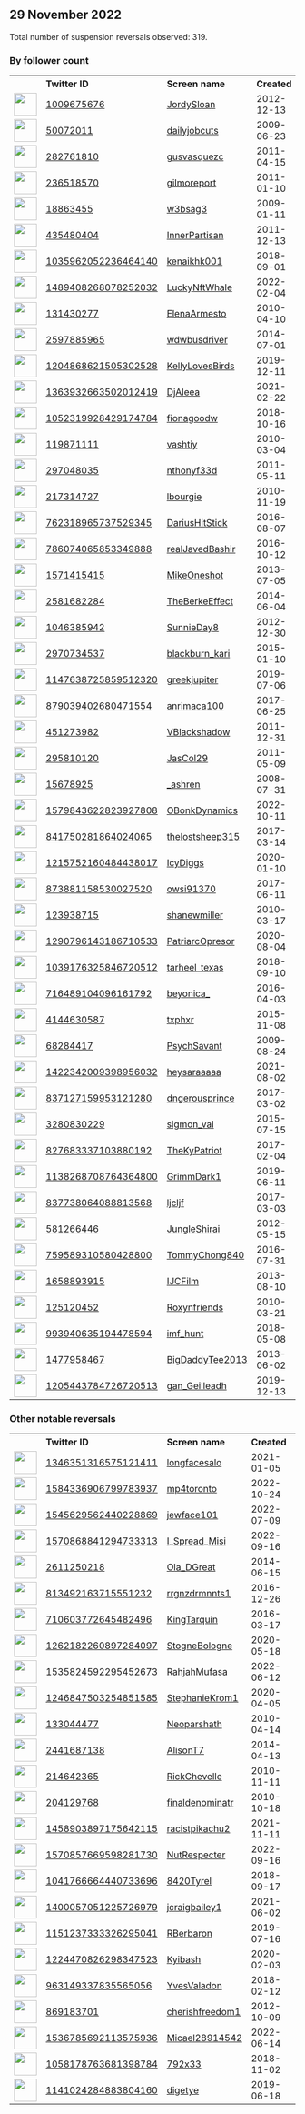 
## 29 November 2022
Total number of suspension reversals observed: 319.

### By follower count
<table><tr><th></th><th align="left">Twitter ID</th><th align="left">Screen name</th>
<th align="left">Created</th><th align="left">Status</th><th align="left">Suspended</th><th align="left">Followers</th>
<tr><td><a href="https://pbs.twimg.com/profile_images/1636625734159433731/coMmCqbE_normal.jpg"><img src="https://pbs.twimg.com/profile_images/1636625734159433731/coMmCqbE_normal.jpg" width="40px" height="40px" align="center"/></a></td><td><a href="https://twitter.com/intent/user?user_id=1009675676">1009675676</a></td><td><a href="https://twitter.com/JordySloan">JordySloan</a></td><td>2012-12-13</td><td align="center"></td><td></td><td>62007</td></tr>
<tr><td><a href="https://pbs.twimg.com/profile_images/880540713141907456/kv0cv7Yy_normal.jpg"><img src="https://pbs.twimg.com/profile_images/880540713141907456/kv0cv7Yy_normal.jpg" width="40px" height="40px" align="center"/></a></td><td><a href="https://twitter.com/intent/user?user_id=50072011">50072011</a></td><td><a href="https://twitter.com/dailyjobcuts">dailyjobcuts</a></td><td>2009-06-23</td><td align="center"></td><td></td><td>25589</td></tr>
<tr><td><a href="https://pbs.twimg.com/profile_images/1640783152095305740/cPvCE9-7_normal.jpg"><img src="https://pbs.twimg.com/profile_images/1640783152095305740/cPvCE9-7_normal.jpg" width="40px" height="40px" align="center"/></a></td><td><a href="https://twitter.com/intent/user?user_id=282761810">282761810</a></td><td><a href="https://twitter.com/gusvasquezc">gusvasquezc</a></td><td>2011-04-15</td><td align="center"></td><td></td><td>23741</td></tr>
<tr><td><a href="https://pbs.twimg.com/profile_images/1524131110069805056/32LfUmaW_normal.jpg"><img src="https://pbs.twimg.com/profile_images/1524131110069805056/32LfUmaW_normal.jpg" width="40px" height="40px" align="center"/></a></td><td><a href="https://twitter.com/intent/user?user_id=236518570">236518570</a></td><td><a href="https://twitter.com/gilmoreport">gilmoreport</a></td><td>2011-01-10</td><td align="center"></td><td>2022-10-28</td><td>23422</td></tr>
<tr><td><a href="https://pbs.twimg.com/profile_images/1598187077488635904/9uSuq0Pd_normal.jpg"><img src="https://pbs.twimg.com/profile_images/1598187077488635904/9uSuq0Pd_normal.jpg" width="40px" height="40px" align="center"/></a></td><td><a href="https://twitter.com/intent/user?user_id=18863455">18863455</a></td><td><a href="https://twitter.com/w3bsag3">w3bsag3</a></td><td>2009-01-11</td><td align="center"></td><td></td><td>9840</td></tr>
<tr><td><a href="https://pbs.twimg.com/profile_images/945729001154367488/DOL8EK6H_normal.jpg"><img src="https://pbs.twimg.com/profile_images/945729001154367488/DOL8EK6H_normal.jpg" width="40px" height="40px" align="center"/></a></td><td><a href="https://twitter.com/intent/user?user_id=435480404">435480404</a></td><td><a href="https://twitter.com/InnerPartisan">InnerPartisan</a></td><td>2011-12-13</td><td align="center">🚫</td><td></td><td>8501</td></tr>
<tr><td><a href="https://pbs.twimg.com/profile_images/1658604855307452417/0KG2bU1Y_normal.jpg"><img src="https://pbs.twimg.com/profile_images/1658604855307452417/0KG2bU1Y_normal.jpg" width="40px" height="40px" align="center"/></a></td><td><a href="https://twitter.com/intent/user?user_id=1035962052236464140">1035962052236464140</a></td><td><a href="https://twitter.com/kenaikhk001">kenaikhk001</a></td><td>2018-09-01</td><td align="center"></td><td></td><td>7836</td></tr>
<tr><td><a href="https://pbs.twimg.com/profile_images/1556564140617265154/DQ5nh7nn_normal.jpg"><img src="https://pbs.twimg.com/profile_images/1556564140617265154/DQ5nh7nn_normal.jpg" width="40px" height="40px" align="center"/></a></td><td><a href="https://twitter.com/intent/user?user_id=1489408268078252032">1489408268078252032</a></td><td><a href="https://twitter.com/LuckyNftWhale">LuckyNftWhale</a></td><td>2022-02-04</td><td align="center"></td><td>2022-11-09</td><td>7474</td></tr>
<tr><td><a href="https://pbs.twimg.com/profile_images/1568673207523180549/6CH3TXxW_normal.jpg"><img src="https://pbs.twimg.com/profile_images/1568673207523180549/6CH3TXxW_normal.jpg" width="40px" height="40px" align="center"/></a></td><td><a href="https://twitter.com/intent/user?user_id=131430277">131430277</a></td><td><a href="https://twitter.com/ElenaArmesto">ElenaArmesto</a></td><td>2010-04-10</td><td align="center"></td><td>2022-10-28</td><td>6650</td></tr>
<tr><td><a href="https://pbs.twimg.com/profile_images/1305673734838198272/p-2RXLuF_normal.jpg"><img src="https://pbs.twimg.com/profile_images/1305673734838198272/p-2RXLuF_normal.jpg" width="40px" height="40px" align="center"/></a></td><td><a href="https://twitter.com/intent/user?user_id=2597885965">2597885965</a></td><td><a href="https://twitter.com/wdwbusdriver">wdwbusdriver</a></td><td>2014-07-01</td><td align="center"></td><td></td><td>5512</td></tr>
<tr><td><a href="https://pbs.twimg.com/profile_images/1598495501208338432/balaRoWQ_normal.jpg"><img src="https://pbs.twimg.com/profile_images/1598495501208338432/balaRoWQ_normal.jpg" width="40px" height="40px" align="center"/></a></td><td><a href="https://twitter.com/intent/user?user_id=1204868621505302528">1204868621505302528</a></td><td><a href="https://twitter.com/KellyLovesBirds">KellyLovesBirds</a></td><td>2019-12-11</td><td align="center"></td><td>2022-11-04</td><td>5305</td></tr>
<tr><td><a href="https://pbs.twimg.com/profile_images/1363933051789717505/GaYS0UEz_normal.jpg"><img src="https://pbs.twimg.com/profile_images/1363933051789717505/GaYS0UEz_normal.jpg" width="40px" height="40px" align="center"/></a></td><td><a href="https://twitter.com/intent/user?user_id=1363932663502012419">1363932663502012419</a></td><td><a href="https://twitter.com/DjAleea">DjAleea</a></td><td>2021-02-22</td><td align="center"></td><td>2022-11-26</td><td>4979</td></tr>
<tr><td><a href="https://pbs.twimg.com/profile_images/1597749847288942592/jg6JWfyk_normal.jpg"><img src="https://pbs.twimg.com/profile_images/1597749847288942592/jg6JWfyk_normal.jpg" width="40px" height="40px" align="center"/></a></td><td><a href="https://twitter.com/intent/user?user_id=1052319928429174784">1052319928429174784</a></td><td><a href="https://twitter.com/fionagoodw">fionagoodw</a></td><td>2018-10-16</td><td align="center"></td><td></td><td>4786</td></tr>
<tr><td><a href="https://pbs.twimg.com/profile_images/1490782148630040577/nmgtqORl_normal.jpg"><img src="https://pbs.twimg.com/profile_images/1490782148630040577/nmgtqORl_normal.jpg" width="40px" height="40px" align="center"/></a></td><td><a href="https://twitter.com/intent/user?user_id=119871111">119871111</a></td><td><a href="https://twitter.com/vashtiy">vashtiy</a></td><td>2010-03-04</td><td align="center"></td><td>2022-11-27</td><td>4730</td></tr>
<tr><td><a href="https://pbs.twimg.com/profile_images/1598531802481598464/RyMBGfDE_normal.jpg"><img src="https://pbs.twimg.com/profile_images/1598531802481598464/RyMBGfDE_normal.jpg" width="40px" height="40px" align="center"/></a></td><td><a href="https://twitter.com/intent/user?user_id=297048035">297048035</a></td><td><a href="https://twitter.com/nthonyf33d">nthonyf33d</a></td><td>2011-05-11</td><td align="center"></td><td></td><td>4727</td></tr>
<tr><td><a href="https://pbs.twimg.com/profile_images/1024354448158679041/f0pisQjN_normal.jpg"><img src="https://pbs.twimg.com/profile_images/1024354448158679041/f0pisQjN_normal.jpg" width="40px" height="40px" align="center"/></a></td><td><a href="https://twitter.com/intent/user?user_id=217314727">217314727</a></td><td><a href="https://twitter.com/lbourgie">lbourgie</a></td><td>2010-11-19</td><td align="center">🔒</td><td></td><td>4558</td></tr>
<tr><td><a href="https://pbs.twimg.com/profile_images/1597624137622716416/feUqI1Ww_normal.jpg"><img src="https://pbs.twimg.com/profile_images/1597624137622716416/feUqI1Ww_normal.jpg" width="40px" height="40px" align="center"/></a></td><td><a href="https://twitter.com/intent/user?user_id=762318965737529345">762318965737529345</a></td><td><a href="https://twitter.com/DariusHitStick">DariusHitStick</a></td><td>2016-08-07</td><td align="center"></td><td></td><td>4525</td></tr>
<tr><td><a href="https://pbs.twimg.com/profile_images/1459613502100975618/PtABZ_-W_normal.jpg"><img src="https://pbs.twimg.com/profile_images/1459613502100975618/PtABZ_-W_normal.jpg" width="40px" height="40px" align="center"/></a></td><td><a href="https://twitter.com/intent/user?user_id=786074065853349888">786074065853349888</a></td><td><a href="https://twitter.com/realJavedBashir">realJavedBashir</a></td><td>2016-10-12</td><td align="center"></td><td>2022-11-08</td><td>4466</td></tr>
<tr><td><a href="https://pbs.twimg.com/profile_images/851068739852263425/5x2w36Et_normal.jpg"><img src="https://pbs.twimg.com/profile_images/851068739852263425/5x2w36Et_normal.jpg" width="40px" height="40px" align="center"/></a></td><td><a href="https://twitter.com/intent/user?user_id=1571415415">1571415415</a></td><td><a href="https://twitter.com/MikeOneshot">MikeOneshot</a></td><td>2013-07-05</td><td align="center"></td><td></td><td>4441</td></tr>
<tr><td><a href="https://pbs.twimg.com/profile_images/914384746741985280/Mhm40efN_normal.jpg"><img src="https://pbs.twimg.com/profile_images/914384746741985280/Mhm40efN_normal.jpg" width="40px" height="40px" align="center"/></a></td><td><a href="https://twitter.com/intent/user?user_id=2581682284">2581682284</a></td><td><a href="https://twitter.com/TheBerkeEffect">TheBerkeEffect</a></td><td>2014-06-04</td><td align="center"></td><td></td><td>4382</td></tr>
<tr><td><a href="https://pbs.twimg.com/profile_images/1456391535361150980/zw4y0DCi_normal.jpg"><img src="https://pbs.twimg.com/profile_images/1456391535361150980/zw4y0DCi_normal.jpg" width="40px" height="40px" align="center"/></a></td><td><a href="https://twitter.com/intent/user?user_id=1046385942">1046385942</a></td><td><a href="https://twitter.com/SunnieDay8">SunnieDay8</a></td><td>2012-12-30</td><td align="center"></td><td>2022-08-11</td><td>4143</td></tr>
<tr><td><a href="https://pbs.twimg.com/profile_images/1070728948869464065/rlrE2ZlZ_normal.jpg"><img src="https://pbs.twimg.com/profile_images/1070728948869464065/rlrE2ZlZ_normal.jpg" width="40px" height="40px" align="center"/></a></td><td><a href="https://twitter.com/intent/user?user_id=2970734537">2970734537</a></td><td><a href="https://twitter.com/blackburn_kari">blackburn_kari</a></td><td>2015-01-10</td><td align="center"></td><td>2022-02-13</td><td>4103</td></tr>
<tr><td><a href="https://pbs.twimg.com/profile_images/1621346594380472321/wdEu_Ezo_normal.jpg"><img src="https://pbs.twimg.com/profile_images/1621346594380472321/wdEu_Ezo_normal.jpg" width="40px" height="40px" align="center"/></a></td><td><a href="https://twitter.com/intent/user?user_id=1147638725859512320">1147638725859512320</a></td><td><a href="https://twitter.com/greekjupiter">greekjupiter</a></td><td>2019-07-06</td><td align="center">🔒</td><td></td><td>4012</td></tr>
<tr><td><a href="https://pbs.twimg.com/profile_images/1563937121471176704/AGZXEAXi_normal.jpg"><img src="https://pbs.twimg.com/profile_images/1563937121471176704/AGZXEAXi_normal.jpg" width="40px" height="40px" align="center"/></a></td><td><a href="https://twitter.com/intent/user?user_id=879039402680471554">879039402680471554</a></td><td><a href="https://twitter.com/anrimaca100">anrimaca100</a></td><td>2017-06-25</td><td align="center"></td><td>2022-10-10</td><td>3974</td></tr>
<tr><td><a href="https://pbs.twimg.com/profile_images/2211388965/vincent_B_normal.jpg"><img src="https://pbs.twimg.com/profile_images/2211388965/vincent_B_normal.jpg" width="40px" height="40px" align="center"/></a></td><td><a href="https://twitter.com/intent/user?user_id=451273982">451273982</a></td><td><a href="https://twitter.com/VBlackshadow">VBlackshadow</a></td><td>2011-12-31</td><td align="center"></td><td></td><td>3583</td></tr>
<tr><td><a href="https://pbs.twimg.com/profile_images/1459823263002071046/zgvCtob3_normal.jpg"><img src="https://pbs.twimg.com/profile_images/1459823263002071046/zgvCtob3_normal.jpg" width="40px" height="40px" align="center"/></a></td><td><a href="https://twitter.com/intent/user?user_id=295810120">295810120</a></td><td><a href="https://twitter.com/JasCol29">JasCol29</a></td><td>2011-05-09</td><td align="center"></td><td>2022-10-14</td><td>3334</td></tr>
<tr><td><a href="https://pbs.twimg.com/profile_images/1642717836467634182/ijtEGBTx_normal.jpg"><img src="https://pbs.twimg.com/profile_images/1642717836467634182/ijtEGBTx_normal.jpg" width="40px" height="40px" align="center"/></a></td><td><a href="https://twitter.com/intent/user?user_id=15678925">15678925</a></td><td><a href="https://twitter.com/_ashren">_ashren</a></td><td>2008-07-31</td><td align="center">🔒</td><td></td><td>3149</td></tr>
<tr><td><a href="https://pbs.twimg.com/profile_images/1659682913410068480/A1axZ4fJ_normal.jpg"><img src="https://pbs.twimg.com/profile_images/1659682913410068480/A1axZ4fJ_normal.jpg" width="40px" height="40px" align="center"/></a></td><td><a href="https://twitter.com/intent/user?user_id=1579843622823927808">1579843622823927808</a></td><td><a href="https://twitter.com/OBonkDynamics">OBonkDynamics</a></td><td>2022-10-11</td><td align="center"></td><td>2022-11-18</td><td>3087</td></tr>
<tr><td><a href="https://pbs.twimg.com/profile_images/1086040962135146496/9fCdwX4I_normal.jpg"><img src="https://pbs.twimg.com/profile_images/1086040962135146496/9fCdwX4I_normal.jpg" width="40px" height="40px" align="center"/></a></td><td><a href="https://twitter.com/intent/user?user_id=841750281864024065">841750281864024065</a></td><td><a href="https://twitter.com/thelostsheep315">thelostsheep315</a></td><td>2017-03-14</td><td align="center">🔒</td><td></td><td>3048</td></tr>
<tr><td><a href="https://pbs.twimg.com/profile_images/1649165816200347648/kzLKu1RR_normal.jpg"><img src="https://pbs.twimg.com/profile_images/1649165816200347648/kzLKu1RR_normal.jpg" width="40px" height="40px" align="center"/></a></td><td><a href="https://twitter.com/intent/user?user_id=1215752160484438017">1215752160484438017</a></td><td><a href="https://twitter.com/IcyDiggs">IcyDiggs</a></td><td>2020-01-10</td><td align="center"></td><td></td><td>2489</td></tr>
<tr><td><a href="https://pbs.twimg.com/profile_images/1029851537944862720/VoD-qUvg_normal.jpg"><img src="https://pbs.twimg.com/profile_images/1029851537944862720/VoD-qUvg_normal.jpg" width="40px" height="40px" align="center"/></a></td><td><a href="https://twitter.com/intent/user?user_id=873881158530027520">873881158530027520</a></td><td><a href="https://twitter.com/owsi91370">owsi91370</a></td><td>2017-06-11</td><td align="center"></td><td></td><td>2444</td></tr>
<tr><td><a href="https://pbs.twimg.com/profile_images/913203669935558656/XNAru-jo_normal.jpg"><img src="https://pbs.twimg.com/profile_images/913203669935558656/XNAru-jo_normal.jpg" width="40px" height="40px" align="center"/></a></td><td><a href="https://twitter.com/intent/user?user_id=123938715">123938715</a></td><td><a href="https://twitter.com/shanewmiller">shanewmiller</a></td><td>2010-03-17</td><td align="center"></td><td></td><td>2385</td></tr>
<tr><td><a href="https://pbs.twimg.com/profile_images/1325089461529677826/WgdNoHsQ_normal.jpg"><img src="https://pbs.twimg.com/profile_images/1325089461529677826/WgdNoHsQ_normal.jpg" width="40px" height="40px" align="center"/></a></td><td><a href="https://twitter.com/intent/user?user_id=1290796143186710533">1290796143186710533</a></td><td><a href="https://twitter.com/PatriarcOpresor">PatriarcOpresor</a></td><td>2020-08-04</td><td align="center"></td><td></td><td>2251</td></tr>
<tr><td><a href="https://pbs.twimg.com/profile_images/1054131693756538886/y6E4kDnD_normal.jpg"><img src="https://pbs.twimg.com/profile_images/1054131693756538886/y6E4kDnD_normal.jpg" width="40px" height="40px" align="center"/></a></td><td><a href="https://twitter.com/intent/user?user_id=1039176325846720512">1039176325846720512</a></td><td><a href="https://twitter.com/tarheel_texas">tarheel_texas</a></td><td>2018-09-10</td><td align="center"></td><td></td><td>2219</td></tr>
<tr><td><a href="https://pbs.twimg.com/profile_images/1015600495845658624/HOZZNKkQ_normal.jpg"><img src="https://pbs.twimg.com/profile_images/1015600495845658624/HOZZNKkQ_normal.jpg" width="40px" height="40px" align="center"/></a></td><td><a href="https://twitter.com/intent/user?user_id=716489104096161792">716489104096161792</a></td><td><a href="https://twitter.com/beyonica_">beyonica_</a></td><td>2016-04-03</td><td align="center"></td><td></td><td>2147</td></tr>
<tr><td><a href="https://pbs.twimg.com/profile_images/1597697221331394562/0gMx6TXN_normal.jpg"><img src="https://pbs.twimg.com/profile_images/1597697221331394562/0gMx6TXN_normal.jpg" width="40px" height="40px" align="center"/></a></td><td><a href="https://twitter.com/intent/user?user_id=4144630587">4144630587</a></td><td><a href="https://twitter.com/txphxr">txphxr</a></td><td>2015-11-08</td><td align="center"></td><td></td><td>2131</td></tr>
<tr><td><a href="https://pbs.twimg.com/profile_images/378350720/close_E_wedding_normal.jpg"><img src="https://pbs.twimg.com/profile_images/378350720/close_E_wedding_normal.jpg" width="40px" height="40px" align="center"/></a></td><td><a href="https://twitter.com/intent/user?user_id=68284417">68284417</a></td><td><a href="https://twitter.com/PsychSavant">PsychSavant</a></td><td>2009-08-24</td><td align="center"></td><td></td><td>2097</td></tr>
<tr><td><a href="https://pbs.twimg.com/profile_images/1640801565966585875/SCSJHPN-_normal.jpg"><img src="https://pbs.twimg.com/profile_images/1640801565966585875/SCSJHPN-_normal.jpg" width="40px" height="40px" align="center"/></a></td><td><a href="https://twitter.com/intent/user?user_id=1422342009398956032">1422342009398956032</a></td><td><a href="https://twitter.com/heysaraaaaa">heysaraaaaa</a></td><td>2021-08-02</td><td align="center"></td><td>2022-11-08</td><td>2063</td></tr>
<tr><td><a href="https://pbs.twimg.com/profile_images/1304883418216398849/-MjumJ-t_normal.jpg"><img src="https://pbs.twimg.com/profile_images/1304883418216398849/-MjumJ-t_normal.jpg" width="40px" height="40px" align="center"/></a></td><td><a href="https://twitter.com/intent/user?user_id=837127159953121280">837127159953121280</a></td><td><a href="https://twitter.com/dngerousprince">dngerousprince</a></td><td>2017-03-02</td><td align="center"></td><td></td><td>1968</td></tr>
<tr><td><a href="https://pbs.twimg.com/profile_images/674690717445316609/Do1lclgj_normal.jpg"><img src="https://pbs.twimg.com/profile_images/674690717445316609/Do1lclgj_normal.jpg" width="40px" height="40px" align="center"/></a></td><td><a href="https://twitter.com/intent/user?user_id=3280830229">3280830229</a></td><td><a href="https://twitter.com/sigmon_val">sigmon_val</a></td><td>2015-07-15</td><td align="center"></td><td></td><td>1956</td></tr>
<tr><td><a href="https://pbs.twimg.com/profile_images/1177124193227431941/4RluIqaI_normal.jpg"><img src="https://pbs.twimg.com/profile_images/1177124193227431941/4RluIqaI_normal.jpg" width="40px" height="40px" align="center"/></a></td><td><a href="https://twitter.com/intent/user?user_id=827683337103880192">827683337103880192</a></td><td><a href="https://twitter.com/TheKyPatriot">TheKyPatriot</a></td><td>2017-02-04</td><td align="center"></td><td></td><td>1936</td></tr>
<tr><td><a href="https://pbs.twimg.com/profile_images/1611921211214233603/j2uP8b1u_normal.jpg"><img src="https://pbs.twimg.com/profile_images/1611921211214233603/j2uP8b1u_normal.jpg" width="40px" height="40px" align="center"/></a></td><td><a href="https://twitter.com/intent/user?user_id=1138268708764364800">1138268708764364800</a></td><td><a href="https://twitter.com/GrimmDark1">GrimmDark1</a></td><td>2019-06-11</td><td align="center"></td><td>2022-10-17</td><td>1900</td></tr>
<tr><td><a href="https://pbs.twimg.com/profile_images/1650568521904971797/B-1055i5_normal.jpg"><img src="https://pbs.twimg.com/profile_images/1650568521904971797/B-1055i5_normal.jpg" width="40px" height="40px" align="center"/></a></td><td><a href="https://twitter.com/intent/user?user_id=837738064088813568">837738064088813568</a></td><td><a href="https://twitter.com/ljcljf">ljcljf</a></td><td>2017-03-03</td><td align="center"></td><td></td><td>1878</td></tr>
<tr><td><a href="https://pbs.twimg.com/profile_images/1647299664163528704/mrV2b_Q8_normal.jpg"><img src="https://pbs.twimg.com/profile_images/1647299664163528704/mrV2b_Q8_normal.jpg" width="40px" height="40px" align="center"/></a></td><td><a href="https://twitter.com/intent/user?user_id=581266446">581266446</a></td><td><a href="https://twitter.com/JungleShirai">JungleShirai</a></td><td>2012-05-15</td><td align="center"></td><td></td><td>1852</td></tr>
<tr><td><a href="https://pbs.twimg.com/profile_images/1092549305334870016/ZuGhOktk_normal.jpg"><img src="https://pbs.twimg.com/profile_images/1092549305334870016/ZuGhOktk_normal.jpg" width="40px" height="40px" align="center"/></a></td><td><a href="https://twitter.com/intent/user?user_id=759589310580428800">759589310580428800</a></td><td><a href="https://twitter.com/TommyChong840">TommyChong840</a></td><td>2016-07-31</td><td align="center"></td><td></td><td>1852</td></tr>
<tr><td><a href="https://pbs.twimg.com/profile_images/850704768150450176/a5ec--Pa_normal.jpg"><img src="https://pbs.twimg.com/profile_images/850704768150450176/a5ec--Pa_normal.jpg" width="40px" height="40px" align="center"/></a></td><td><a href="https://twitter.com/intent/user?user_id=1658893915">1658893915</a></td><td><a href="https://twitter.com/IJCFilm">IJCFilm</a></td><td>2013-08-10</td><td align="center"></td><td></td><td>1799</td></tr>
<tr><td><a href="https://pbs.twimg.com/profile_images/783483096142274560/6r48uErx_normal.jpg"><img src="https://pbs.twimg.com/profile_images/783483096142274560/6r48uErx_normal.jpg" width="40px" height="40px" align="center"/></a></td><td><a href="https://twitter.com/intent/user?user_id=125120452">125120452</a></td><td><a href="https://twitter.com/Roxynfriends">Roxynfriends</a></td><td>2010-03-21</td><td align="center"></td><td>2022-10-29</td><td>1738</td></tr>
<tr><td><a href="https://pbs.twimg.com/profile_images/994014185615970304/it81Sbnh_normal.jpg"><img src="https://pbs.twimg.com/profile_images/994014185615970304/it81Sbnh_normal.jpg" width="40px" height="40px" align="center"/></a></td><td><a href="https://twitter.com/intent/user?user_id=993940635194478594">993940635194478594</a></td><td><a href="https://twitter.com/imf_hunt">imf_hunt</a></td><td>2018-05-08</td><td align="center"></td><td></td><td>1729</td></tr>
<tr><td><a href="https://pbs.twimg.com/profile_images/935045254511603712/OBuQg6ln_normal.jpg"><img src="https://pbs.twimg.com/profile_images/935045254511603712/OBuQg6ln_normal.jpg" width="40px" height="40px" align="center"/></a></td><td><a href="https://twitter.com/intent/user?user_id=1477958467">1477958467</a></td><td><a href="https://twitter.com/BigDaddyTee2013">BigDaddyTee2013</a></td><td>2013-06-02</td><td align="center"></td><td></td><td>1712</td></tr>
<tr><td><a href="https://pbs.twimg.com/profile_images/1597552538760380419/CQiDuBzI_normal.jpg"><img src="https://pbs.twimg.com/profile_images/1597552538760380419/CQiDuBzI_normal.jpg" width="40px" height="40px" align="center"/></a></td><td><a href="https://twitter.com/intent/user?user_id=1205443784726720513">1205443784726720513</a></td><td><a href="https://twitter.com/gan_Geilleadh">gan_Geilleadh</a></td><td>2019-12-13</td><td align="center"></td><td>2022-09-28</td><td>1697</td></tr>
</table>

### Other notable reversals
<table><tr><th></th><th align="left">Twitter ID</th><th align="left">Screen name</th>
<th align="left">Created</th><th align="left">Status</th><th align="left">Suspended</th><th align="left">Followers</th>
<tr><td><a href="https://pbs.twimg.com/profile_images/1394625111878258689/FZdb6F9X_normal.jpg"><img src="https://pbs.twimg.com/profile_images/1394625111878258689/FZdb6F9X_normal.jpg" width="40px" height="40px" align="center"/></a></td><td><a href="https://twitter.com/intent/user?user_id=1346351316575121411">1346351316575121411</a></td><td><a href="https://twitter.com/longfacesalo">longfacesalo</a></td><td>2021-01-05</td><td align="center"></td><td>2022-10-12</td><td>1576</td></tr>
<tr><td><a href="https://pbs.twimg.com/profile_images/1584343001693933569/17nuNynU_normal.jpg"><img src="https://pbs.twimg.com/profile_images/1584343001693933569/17nuNynU_normal.jpg" width="40px" height="40px" align="center"/></a></td><td><a href="https://twitter.com/intent/user?user_id=1584336906799783937">1584336906799783937</a></td><td><a href="https://twitter.com/mp4toronto">mp4toronto</a></td><td>2022-10-24</td><td align="center">👋</td><td>2022-11-27</td><td>1416</td></tr>
<tr><td><a href="https://pbs.twimg.com/profile_images/1567399867189796865/avXqGo7a_normal.jpg"><img src="https://pbs.twimg.com/profile_images/1567399867189796865/avXqGo7a_normal.jpg" width="40px" height="40px" align="center"/></a></td><td><a href="https://twitter.com/intent/user?user_id=1545629562440228869">1545629562440228869</a></td><td><a href="https://twitter.com/jewface101">jewface101</a></td><td>2022-07-09</td><td align="center">🚫</td><td>2022-10-06</td><td>99</td></tr>
<tr><td><a href="https://pbs.twimg.com/profile_images/1570870221346574336/93gZPL68_normal.jpg"><img src="https://pbs.twimg.com/profile_images/1570870221346574336/93gZPL68_normal.jpg" width="40px" height="40px" align="center"/></a></td><td><a href="https://twitter.com/intent/user?user_id=1570868841294733313">1570868841294733313</a></td><td><a href="https://twitter.com/I_Spread_Misi">I_Spread_Misi</a></td><td>2022-09-16</td><td align="center">👋</td><td>2022-11-25</td><td>1346</td></tr>
<tr><td><a href="https://pbs.twimg.com/profile_images/1613140246991962113/nBFbPPOE_normal.jpg"><img src="https://pbs.twimg.com/profile_images/1613140246991962113/nBFbPPOE_normal.jpg" width="40px" height="40px" align="center"/></a></td><td><a href="https://twitter.com/intent/user?user_id=2611250218">2611250218</a></td><td><a href="https://twitter.com/Ola_DGreat">Ola_DGreat</a></td><td>2014-06-15</td><td align="center">🚫</td><td>2022-11-25</td><td>663</td></tr>
<tr><td><a href="https://pbs.twimg.com/profile_images/1518808533336092672/8pluDW6C_normal.jpg"><img src="https://pbs.twimg.com/profile_images/1518808533336092672/8pluDW6C_normal.jpg" width="40px" height="40px" align="center"/></a></td><td><a href="https://twitter.com/intent/user?user_id=813492163715551232">813492163715551232</a></td><td><a href="https://twitter.com/rrgnzdrmnnts1">rrgnzdrmnnts1</a></td><td>2016-12-26</td><td align="center">👋</td><td>2022-11-14</td><td>122</td></tr>
<tr><td><a href="https://pbs.twimg.com/profile_images/758794011742081024/gulUzNkV_normal.jpg"><img src="https://pbs.twimg.com/profile_images/758794011742081024/gulUzNkV_normal.jpg" width="40px" height="40px" align="center"/></a></td><td><a href="https://twitter.com/intent/user?user_id=710603772645482496">710603772645482496</a></td><td><a href="https://twitter.com/KingTarquin">KingTarquin</a></td><td>2016-03-17</td><td align="center"></td><td>2022-11-14</td><td>6</td></tr>
<tr><td><a href="https://pbs.twimg.com/profile_images/1326421447863128066/8Xsz71eK_normal.jpg"><img src="https://pbs.twimg.com/profile_images/1326421447863128066/8Xsz71eK_normal.jpg" width="40px" height="40px" align="center"/></a></td><td><a href="https://twitter.com/intent/user?user_id=1262182260897284097">1262182260897284097</a></td><td><a href="https://twitter.com/StogneBologne">StogneBologne</a></td><td>2020-05-18</td><td align="center">🚫</td><td>2022-08-27</td><td>1172</td></tr>
<tr><td><a href="https://pbs.twimg.com/profile_images/1550140535255420939/R6YeuKi-_normal.jpg"><img src="https://pbs.twimg.com/profile_images/1550140535255420939/R6YeuKi-_normal.jpg" width="40px" height="40px" align="center"/></a></td><td><a href="https://twitter.com/intent/user?user_id=1535824592295452673">1535824592295452673</a></td><td><a href="https://twitter.com/RahjahMufasa">RahjahMufasa</a></td><td>2022-06-12</td><td align="center"></td><td>2022-11-04</td><td>191</td></tr>
<tr><td><a href="https://pbs.twimg.com/profile_images/1417155784044077058/UAgLPJxs_normal.jpg"><img src="https://pbs.twimg.com/profile_images/1417155784044077058/UAgLPJxs_normal.jpg" width="40px" height="40px" align="center"/></a></td><td><a href="https://twitter.com/intent/user?user_id=1246847503254851585">1246847503254851585</a></td><td><a href="https://twitter.com/StephanieKrom1">StephanieKrom1</a></td><td>2020-04-05</td><td align="center"></td><td>2022-10-28</td><td>1687</td></tr>
<tr><td><a href="https://pbs.twimg.com/profile_images/1462111324499025924/Thq1mxok_normal.jpg"><img src="https://pbs.twimg.com/profile_images/1462111324499025924/Thq1mxok_normal.jpg" width="40px" height="40px" align="center"/></a></td><td><a href="https://twitter.com/intent/user?user_id=133044477">133044477</a></td><td><a href="https://twitter.com/Neoparshath">Neoparshath</a></td><td>2010-04-14</td><td align="center"></td><td>2022-11-02</td><td>133</td></tr>
<tr><td><a href="https://pbs.twimg.com/profile_images/583030198523858944/mIjp4Q4w_normal.jpg"><img src="https://pbs.twimg.com/profile_images/583030198523858944/mIjp4Q4w_normal.jpg" width="40px" height="40px" align="center"/></a></td><td><a href="https://twitter.com/intent/user?user_id=2441687138">2441687138</a></td><td><a href="https://twitter.com/AlisonT7">AlisonT7</a></td><td>2014-04-13</td><td align="center">🚫</td><td>2022-10-20</td><td>543</td></tr>
<tr><td><a href="https://pbs.twimg.com/profile_images/1045268871127728128/3oQL-eah_normal.jpg"><img src="https://pbs.twimg.com/profile_images/1045268871127728128/3oQL-eah_normal.jpg" width="40px" height="40px" align="center"/></a></td><td><a href="https://twitter.com/intent/user?user_id=214642365">214642365</a></td><td><a href="https://twitter.com/RickChevelle">RickChevelle</a></td><td>2010-11-11</td><td align="center"></td><td>2022-10-29</td><td>455</td></tr>
<tr><td><a href="https://pbs.twimg.com/profile_images/1566613409390632962/IThZ8Vow_normal.jpg"><img src="https://pbs.twimg.com/profile_images/1566613409390632962/IThZ8Vow_normal.jpg" width="40px" height="40px" align="center"/></a></td><td><a href="https://twitter.com/intent/user?user_id=204129768">204129768</a></td><td><a href="https://twitter.com/finaldenominatr">finaldenominatr</a></td><td>2010-10-18</td><td align="center"></td><td>2022-11-04</td><td>1221</td></tr>
<tr><td><a href="https://pbs.twimg.com/profile_images/1598661012944834565/tn3fc3RW_normal.jpg"><img src="https://pbs.twimg.com/profile_images/1598661012944834565/tn3fc3RW_normal.jpg" width="40px" height="40px" align="center"/></a></td><td><a href="https://twitter.com/intent/user?user_id=1458903897175642115">1458903897175642115</a></td><td><a href="https://twitter.com/racistpikachu2">racistpikachu2</a></td><td>2021-11-11</td><td align="center">🔒🚫</td><td>2022-08-29</td><td>7</td></tr>
<tr><td><a href="https://pbs.twimg.com/profile_images/1573897959313674240/WwF88BEv_normal.jpg"><img src="https://pbs.twimg.com/profile_images/1573897959313674240/WwF88BEv_normal.jpg" width="40px" height="40px" align="center"/></a></td><td><a href="https://twitter.com/intent/user?user_id=1570857669598281730">1570857669598281730</a></td><td><a href="https://twitter.com/NutRespecter">NutRespecter</a></td><td>2022-09-16</td><td align="center"></td><td>2022-11-14</td><td>15</td></tr>
<tr><td><a href="https://pbs.twimg.com/profile_images/1350685527448555521/GlbrRO2S_normal.jpg"><img src="https://pbs.twimg.com/profile_images/1350685527448555521/GlbrRO2S_normal.jpg" width="40px" height="40px" align="center"/></a></td><td><a href="https://twitter.com/intent/user?user_id=1041766664440733696">1041766664440733696</a></td><td><a href="https://twitter.com/8420Tyrel">8420Tyrel</a></td><td>2018-09-17</td><td align="center"></td><td>2022-10-29</td><td>1060</td></tr>
<tr><td><a href="https://pbs.twimg.com/profile_images/1400057285750181897/u7Dp9pbB_normal.jpg"><img src="https://pbs.twimg.com/profile_images/1400057285750181897/u7Dp9pbB_normal.jpg" width="40px" height="40px" align="center"/></a></td><td><a href="https://twitter.com/intent/user?user_id=1400057051225726979">1400057051225726979</a></td><td><a href="https://twitter.com/jcraigbailey1">jcraigbailey1</a></td><td>2021-06-02</td><td align="center"></td><td>2022-10-28</td><td>278</td></tr>
<tr><td><a href="https://pbs.twimg.com/profile_images/1623802783978901505/JFmf33lb_normal.jpg"><img src="https://pbs.twimg.com/profile_images/1623802783978901505/JFmf33lb_normal.jpg" width="40px" height="40px" align="center"/></a></td><td><a href="https://twitter.com/intent/user?user_id=1151237333326295041">1151237333326295041</a></td><td><a href="https://twitter.com/RBerbaron">RBerbaron</a></td><td>2019-07-16</td><td align="center"></td><td>2022-11-07</td><td>522</td></tr>
<tr><td><a href="https://pbs.twimg.com/profile_images/1519331940251443201/mA0y7KcK_normal.jpg"><img src="https://pbs.twimg.com/profile_images/1519331940251443201/mA0y7KcK_normal.jpg" width="40px" height="40px" align="center"/></a></td><td><a href="https://twitter.com/intent/user?user_id=1224470826298347523">1224470826298347523</a></td><td><a href="https://twitter.com/Kyibash">Kyibash</a></td><td>2020-02-03</td><td align="center"></td><td>2022-11-04</td><td>10</td></tr>
<tr><td><a href="https://pbs.twimg.com/profile_images/1610767901996236802/-tqXCNKI_normal.jpg"><img src="https://pbs.twimg.com/profile_images/1610767901996236802/-tqXCNKI_normal.jpg" width="40px" height="40px" align="center"/></a></td><td><a href="https://twitter.com/intent/user?user_id=963149337835565056">963149337835565056</a></td><td><a href="https://twitter.com/YvesValadon">YvesValadon</a></td><td>2018-02-12</td><td align="center">🚫</td><td>2022-11-24</td><td>464</td></tr>
<tr><td><a href="https://pbs.twimg.com/profile_images/2718729276/3f8aeb5f68e2f2798edf4e0528ae083a_normal.jpeg"><img src="https://pbs.twimg.com/profile_images/2718729276/3f8aeb5f68e2f2798edf4e0528ae083a_normal.jpeg" width="40px" height="40px" align="center"/></a></td><td><a href="https://twitter.com/intent/user?user_id=869183701">869183701</a></td><td><a href="https://twitter.com/cherishfreedom1">cherishfreedom1</a></td><td>2012-10-09</td><td align="center"></td><td>2022-10-29</td><td>655</td></tr>
<tr><td><a href="https://pbs.twimg.com/profile_images/1536786953831448577/76ZohAdl_normal.jpg"><img src="https://pbs.twimg.com/profile_images/1536786953831448577/76ZohAdl_normal.jpg" width="40px" height="40px" align="center"/></a></td><td><a href="https://twitter.com/intent/user?user_id=1536785692113575936">1536785692113575936</a></td><td><a href="https://twitter.com/Micael28914542">Micael28914542</a></td><td>2022-06-14</td><td align="center">🚫</td><td>2022-11-04</td><td>87</td></tr>
<tr><td><a href="https://pbs.twimg.com/profile_images/1607409756523708416/L4QXh6DI_normal.jpg"><img src="https://pbs.twimg.com/profile_images/1607409756523708416/L4QXh6DI_normal.jpg" width="40px" height="40px" align="center"/></a></td><td><a href="https://twitter.com/intent/user?user_id=1058178763681398784">1058178763681398784</a></td><td><a href="https://twitter.com/792x33">792x33</a></td><td>2018-11-02</td><td align="center">🚫</td><td>2022-03-04</td><td>1608</td></tr>
<tr><td><a href="https://pbs.twimg.com/profile_images/1594913084883320832/wEChTlVE_normal.jpg"><img src="https://pbs.twimg.com/profile_images/1594913084883320832/wEChTlVE_normal.jpg" width="40px" height="40px" align="center"/></a></td><td><a href="https://twitter.com/intent/user?user_id=1141024284883804160">1141024284883804160</a></td><td><a href="https://twitter.com/digetye">digetye</a></td><td>2019-06-18</td><td align="center">👋</td><td>2022-12-05</td><td>122</td></tr>
</table>
